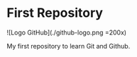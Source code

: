 # First Repository

![Logo GitHub](./github-logo.png =200x)

My first repository to learn Git and Github.
